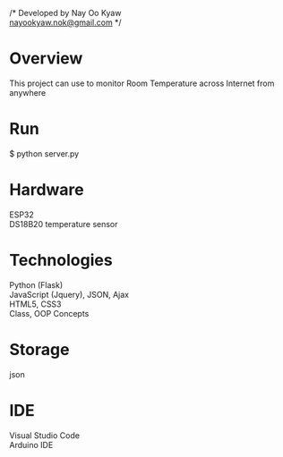 /*
    Developed by Nay Oo Kyaw <br>
    nayookyaw.nok@gmail.com
*/
# Overview
This project can use to monitor Room Temperature across Internet from anywhere <br>

# Run
$ python server.py

# Hardware
ESP32 <br>
DS18B20 temperature sensor <br>

# Technologies
Python (Flask) <br>
JavaScript (Jquery), JSON, Ajax <br>
HTML5, CSS3 <br>
Class, OOP Concepts

# Storage
json

# IDE
Visual Studio Code <br>
Arduino IDE 


